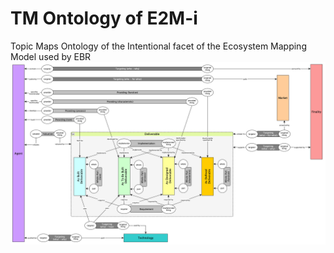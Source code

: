 TM Ontology of E2M-i
==

Topic Maps Ontology of the Intentional facet of the Ecosystem Mapping Model used by EBR
![TM Ontology](https://github.com/iPlumb3r/EntangledBootstrap/blob/master/images/TM_Ontology%40E2M-i.png)
